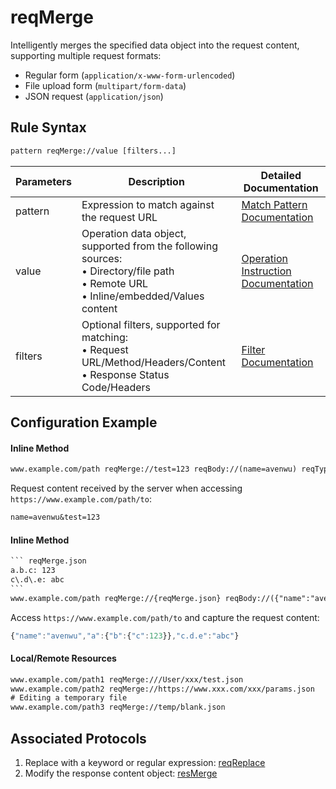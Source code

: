 # reqMerge
Intelligently merges the specified data object into the request content, supporting multiple request formats:
- Regular form (`application/x-www-form-urlencoded`)
- File upload form (`multipart/form-data`)
- JSON request (`application/json`)

## Rule Syntax
``` txt
pattern reqMerge://value [filters...]
```

| Parameters | Description | Detailed Documentation |
| ------- | ------------------------------------------------------------ | ------------------------- |
| pattern | Expression to match against the request URL | [Match Pattern Documentation](./pattern) |
| value | Operation data object, supported from the following sources:<br/>• Directory/file path<br/>• Remote URL<br/>• Inline/embedded/Values content | [Operation Instruction Documentation](./operation) |
| filters | Optional filters, supported for matching:<br/>• Request URL/Method/Headers/Content<br/>• Response Status Code/Headers | [Filter Documentation](./filters) |

## Configuration Example

#### Inline Method
``` txt
www.example.com/path reqMerge://test=123 reqBody://(name=avenwu) reqType://form method://post
```
Request content received by the server when accessing `https://www.example.com/path/to`:
``` txt
name=avenwu&test=123
```

#### Inline Method
```` txt
``` reqMerge.json
a.b.c: 123
c\.d\.e: abc
```
www.example.com/path reqMerge://{reqMerge.json} reqBody://({"name":"avenwu"}) reqType://json method://post
````
Access `https://www.example.com/path/to` and capture the request content:
``` js
{"name":"avenwu","a":{"b":{"c":123}},"c.d.e":"abc"}
```

#### Local/Remote Resources
```` txt
www.example.com/path1 reqMerge:///User/xxx/test.json
www.example.com/path2 reqMerge://https://www.xxx.com/xxx/params.json
# Editing a temporary file
www.example.com/path3 reqMerge://temp/blank.json
````

## Associated Protocols
1. Replace with a keyword or regular expression: [reqReplace](./reqReplace)
2. Modify the response content object: [resMerge](./resMerge)
